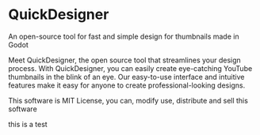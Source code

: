 # QuickDesigner
An open-source tool for fast and simple design for thumbnails made in Godot


Meet QuickDesigner, the open source tool that streamlines your design process. With QuickDesigner, 
you can easily create eye-catching YouTube thumbnails in the blink of an eye. 
Our easy-to-use interface and intuitive features make it easy for anyone to create professional-looking designs. 


This software is MIT License, you can, modify use, distribute and sell this software

this is a test